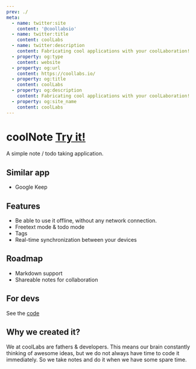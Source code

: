 ```yaml
---
prev: ./
meta:
  - name: twitter:site
    content: '@coollabsio'
  - name: twitter:title
    content: coolLabs
  - name: twitter:description
    content: Fabricating cool applications with your coolLaboration!
  - property: og:type
    content: website
  - property: og:url
    content: https://coollabs.io/
  - property: og:title
    content: coolLabs
  - property: og:description
    content: Fabricating cool applications with your coolLaboration!
  - property: og:site_name
    content: coolLabs
---
```


#  coolNote <span class="text-xl">[Try it!](https://note.coollabs.io)</span>
A simple note / todo taking application.

## Similar app
- Google Keep

## Features
- Be able to use it offline, without any network connection.
- Freetext mode & todo mode
- Tags
- Real-time synchronization between your devices

## Roadmap
- Markdown support
- Shareable notes for collaboration

## For devs
See the [code](https://github.com/coollabsio/note.coollabs.io)

## Why we created it?
We at coolLabs are fathers & developers. This means our brain constantly thinking of awesome ideas, but we do not always have time to code it immediately. So we take notes and do it when we have some spare time.